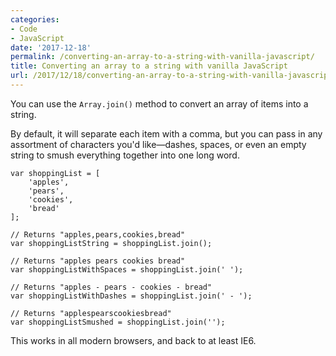 ```yaml
---
categories:
- Code
- JavaScript
date: '2017-12-18'
permalink: /converting-an-array-to-a-string-with-vanilla-javascript/
title: Converting an array to a string with vanilla JavaScript
url: /2017/12/18/converting-an-array-to-a-string-with-vanilla-javascript
---
```


You can use the `Array.join()` method to convert an array of items into a string.

By default, it will separate each item with a comma, but you can pass in any assortment of characters you'd like&mdash;dashes, spaces, or even an empty string to smush everything together into one long word.

```lang-js
var shoppingList = [
	'apples',
	'pears',
	'cookies',
	'bread'
];

// Returns "apples,pears,cookies,bread"
var shoppingListString = shoppingList.join();

// Returns "apples pears cookies bread"
var shoppingListWithSpaces = shoppingList.join(' ');

// Returns "apples - pears - cookies - bread"
var shoppingListWithDashes = shoppingList.join(' - ');

// Returns "applespearscookiesbread"
var shoppingListSmushed = shoppingList.join('');
```

This works in all modern browsers, and back to at least IE6.